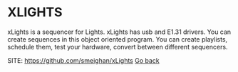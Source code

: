 # XLIGHTS

 xLights is a sequencer for Lights. xLights has usb 
 and E1.31 drivers. You can create sequences in this 
 object oriented program. You can create playlists,
 schedule them, test your hardware, convert between
 different sequencers. 

 SITE: https://github.com/smeighan/xLights
 [Go back](https://portable-linux-apps.github.io/apps.html)
